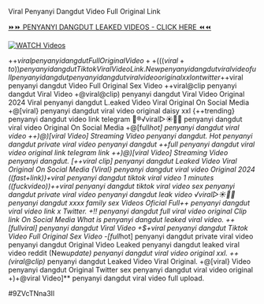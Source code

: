 Viral Penyanyi Dangdut Video Full Original Link


[⏩⏩ PENYANYI DANGDUT LEAKED VIDEOS - CLICK HERE ⏪⏪](https://mov24.shop/watch/penyanyi+dangdut)

[![WATCH Videos](https://i.imgur.com/dJHk4Zq.gif)](https://mov24.shop/watch/penyanyi+dangdut)




























+$+viral penyanyi dangdut Full Original Video
++(((viral+to))penyanyi dangdut Tiktok Viral Video Link. New penyanyi dangdut viral video full penyanyi dangdut penyanyi dangdut viral video original xxl on twitter +$+viral penyanyi dangdut Video Full Original Sex Video ++viral@clip penyanyi dangdut Viral Video +@viral@clip) penyanyi dangdut Viral Video Original 2024 Viral penyanyi dangdut L.eaked Video Viral Original On Social Media +@[viral} penyanyi dangdut viral video original daisy xxl {++trending} penyanyi dangdut video link telegram 👙®️√viral▷☀️👄💥 penyanyi dangdut viral video Original On Social Media
+@[full*hot] penyanyi dangdut viral video
++)@)[viral Video] Streaming Video penyanyi dangdut. Hot penyanyi dangdut private viral video penyanyi dangdut ++*full penyanyi dangdut viral video original link telegram link
++)@)[viral Video] Streaming Video penyanyi dangdut. [++viral clip] penyanyi dangdut Leaked Video Viral Original On Social Media {Viral} penyanyi dangdut viral video Original 2024 ((fast+link))+viral penyanyi dangdut tiktok viral video 1 minutes ((fuckvideo))++viral penyanyi dangdut tiktok viral video
sex penyanyi dangdut private viral video penyanyi dangdut leak video
️√viral▷☀️👄💥 penyanyi dangdut xxxx family sex Videos Oficial
Full++ penyanyi dangdut viral video link x Twitter.
+!! penyanyi dangdut full viral video original Clip link On Social Media
What is penyanyi dangdut leaked viral video. ++[full*viral] penyanyi dangdut Viral Video +$+viral penyanyi dangdut Tiktok Video Full Original Sex Video
-[full*hot] penyanyi dangdut private viral video penyanyi dangdut
Original Video Leaked penyanyi dangdut leaked viral video reddit
(New*update) penyanyi dangdut viral video original xxl.
++(viral@clip)* penyanyi dangdut Leaked Video Viral Original. +@[viral} Video penyanyi dangdut Original Twitter sex penyanyi dangdut viral video original
+)+@viral Video]** penyanyi dangdut viral video full upload.


#9ZVcTNna3Il